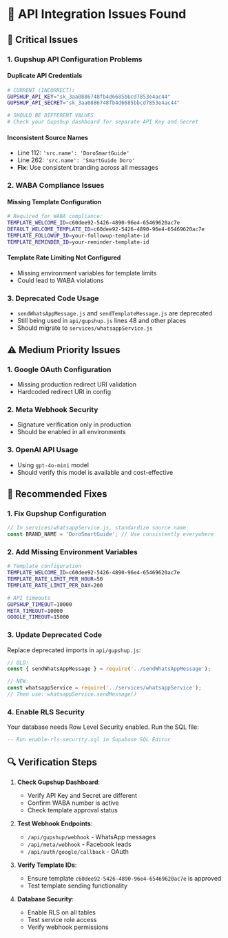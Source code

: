 # 🚨 API Integration Issues Found

## 🔴 Critical Issues

### **1. Gupshup API Configuration Problems**

#### **Duplicate API Credentials**
```bash
# CURRENT (INCORRECT):
GUPSHUP_API_KEY="sk_3aa0886748fb4d6685bbcd7853e4ac44"
GUPSHUP_API_SECRET="sk_3aa0886748fb4d6685bbcd7853e4ac44"

# SHOULD BE DIFFERENT VALUES
# Check your Gupshup dashboard for separate API Key and Secret
```

#### **Inconsistent Source Names**
- Line 112: `'src.name': 'DoroSmartGuide'`
- Line 262: `'src.name': 'SmartGuide Doro'`
- **Fix**: Use consistent branding across all messages

### **2. WABA Compliance Issues**

#### **Missing Template Configuration**
```bash
# Required for WABA compliance:
TEMPLATE_WELCOME_ID=c60dee92-5426-4890-96e4-65469620ac7e
DEFAULT_WELCOME_TEMPLATE_ID=c60dee92-5426-4890-96e4-65469620ac7e
TEMPLATE_FOLLOWUP_ID=your-followup-template-id
TEMPLATE_REMINDER_ID=your-reminder-template-id
```

#### **Template Rate Limiting Not Configured**
- Missing environment variables for template limits
- Could lead to WABA violations

### **3. Deprecated Code Usage**
- `sendWhatsAppMessage.js` and `sendTemplateMessage.js` are deprecated
- Still being used in `api/gupshup.js` lines 48 and other places
- Should migrate to `services/whatsappService.js`

## ⚠️ Medium Priority Issues

### **1. Google OAuth Configuration**
- Missing production redirect URI validation
- Hardcoded redirect URI in config

### **2. Meta Webhook Security**
- Signature verification only in production
- Should be enabled in all environments

### **3. OpenAI API Usage**
- Using `gpt-4o-mini` model
- Should verify this model is available and cost-effective

## 🔧 Recommended Fixes

### **1. Fix Gupshup Configuration**
```javascript
// In services/whatsappService.js, standardize source name:
const BRAND_NAME = 'DoroSmartGuide'; // Use consistently everywhere
```

### **2. Add Missing Environment Variables**
```bash
# Template configuration
TEMPLATE_WELCOME_ID=c60dee92-5426-4890-96e4-65469620ac7e
TEMPLATE_RATE_LIMIT_PER_HOUR=50
TEMPLATE_RATE_LIMIT_PER_DAY=200

# API timeouts
GUPSHUP_TIMEOUT=10000
META_TIMEOUT=10000
GOOGLE_TIMEOUT=15000
```

### **3. Update Deprecated Code**
Replace deprecated imports in `api/gupshup.js`:
```javascript
// OLD:
const { sendWhatsAppMessage } = require('../sendWhatsAppMessage');

// NEW:
const whatsappService = require('../services/whatsappService');
// Then use: whatsappService.sendMessage()
```

### **4. Enable RLS Security**
Your database needs Row Level Security enabled. Run the SQL file:
```sql
-- Run enable-rls-security.sql in Supabase SQL Editor
```

## 🔍 Verification Steps

1. **Check Gupshup Dashboard**:
   - Verify API Key and Secret are different
   - Confirm WABA number is active
   - Check template approval status

2. **Test Webhook Endpoints**:
   - `/api/gupshup/webhook` - WhatsApp messages
   - `/api/meta/webhook` - Facebook leads
   - `/api/auth/google/callback` - OAuth

3. **Verify Template IDs**:
   - Ensure template `c60dee92-5426-4890-96e4-65469620ac7e` is approved
   - Test template sending functionality

4. **Database Security**:
   - Enable RLS on all tables
   - Test service role access
   - Verify webhook permissions
